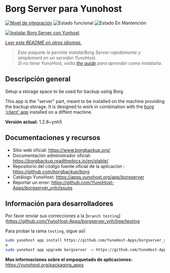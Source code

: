 <!--
Este archivo README esta generado automaticamente<https://github.com/YunoHost/apps/tree/master/tools/readme_generator>
No se debe editar a mano.
-->

# Borg Server para Yunohost

[![Nivel de integración](https://dash.yunohost.org/integration/borgserver.svg)](https://ci-apps.yunohost.org/ci/apps/borgserver/) ![Estado funcional](https://ci-apps.yunohost.org/ci/badges/borgserver.status.svg) ![Estado En Mantención](https://ci-apps.yunohost.org/ci/badges/borgserver.maintain.svg)

[![Instalar Borg Server con Yunhost](https://install-app.yunohost.org/install-with-yunohost.svg)](https://install-app.yunohost.org/?app=borgserver)

*[Leer este README en otros idiomas.](./ALL_README.md)*

> *Este paquete le permite instalarBorg Server rapidamente y simplement en un servidor YunoHost.*  
> *Si no tiene YunoHost, visita [the guide](https://yunohost.org/install) para aprender como instalarla.*

## Descripción general

Setup a storage space to be used for backup using Borg

This app is the "server" part, meant to be installed on the machine providing the backup storage. It is designed to work in combination with the [borg 'client' app](https://apps.yunohost.org/app/borg) installed on a diffent machine.


**Versión actual:** 1.2.8~ynh5
## Documentaciones y recursos

- Sitio web oficial: <https://www.borgbackup.org/>
- Documentación administrador oficial: <https://borgbackup.readthedocs.io/en/stable/>
- Repositorio del código fuente oficial de la aplicación : <https://github.com/borgbackup/borg>
- Catálogo YunoHost: <https://apps.yunohost.org/app/borgserver>
- Reportar un error: <https://github.com/YunoHost-Apps/borgserver_ynh/issues>

## Información para desarrolladores

Por favor enviar sus correcciones a la [`branch testing`](https://github.com/YunoHost-Apps/borgserver_ynh/tree/testing

Para probar la rama `testing`, sigue asÍ:

```bash
sudo yunohost app install https://github.com/YunoHost-Apps/borgserver_ynh/tree/testing --debug
o
sudo yunohost app upgrade borgserver -u https://github.com/YunoHost-Apps/borgserver_ynh/tree/testing --debug
```

**Mas informaciones sobre el empaquetado de aplicaciones:** <https://yunohost.org/packaging_apps>
